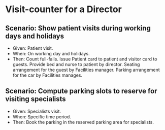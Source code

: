 # Visit-counter for a Director

## Scenario: Show patient visits during working days and holidays

- Given: Patient visit.
- When: On working day and holidays.
- Then: Count full-falls.
        Issue Patient card to patient and visitor card to guests.
        Provide bed and nurse to patient by director.
        Seating arrangement for the guest by Facilities manager.
        Parking arrangement for the car by Facilities manages.

## Scenario: Compute parking slots to reserve for visiting specialists

- Given: Specialists visit.
- When: Specific time period.
- Then: Book the parking in the reserved parking area for specialists.
